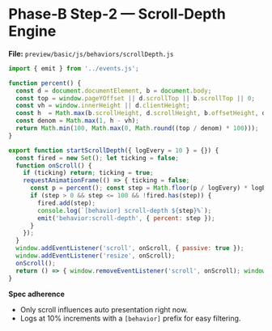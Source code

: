 # Phase‑B Step‑2 — Scroll‑Depth Engine

**File:** `preview/basic/js/behaviors/scrollDepth.js`

```js
import { emit } from '../events.js';

function percent() {
  const d = document.documentElement, b = document.body;
  const top = window.pageYOffset || d.scrollTop || b.scrollTop || 0;
  const vh = window.innerHeight || d.clientHeight;
  const h  = Math.max(b.scrollHeight, d.scrollHeight, b.offsetHeight, d.offsetHeight, b.clientHeight, d.clientHeight);
  const denom = Math.max(1, h - vh);
  return Math.min(100, Math.max(0, Math.round((top / denom) * 100)));
}

export function startScrollDepth({ logEvery = 10 } = {}) {
  const fired = new Set(); let ticking = false;
  function onScroll() {
    if (ticking) return; ticking = true;
    requestAnimationFrame(() => { ticking = false;
      const p = percent(); const step = Math.floor(p / logEvery) * logEvery;
      if (step > 0 && step <= 100 && !fired.has(step)) {
        fired.add(step);
        console.log(`[behavior] scroll-depth ${step}%`);
        emit('behavior:scroll-depth', { percent: step });
      }
    });
  }
  window.addEventListener('scroll', onScroll, { passive: true });
  window.addEventListener('resize', onScroll);
  onScroll();
  return () => { window.removeEventListener('scroll', onScroll); window.removeEventListener('resize', onScroll); };
}
```

**Spec adherence**
- Only scroll influences auto presentation right now.  
- Logs at 10% increments with a `[behavior]` prefix for easy filtering.
